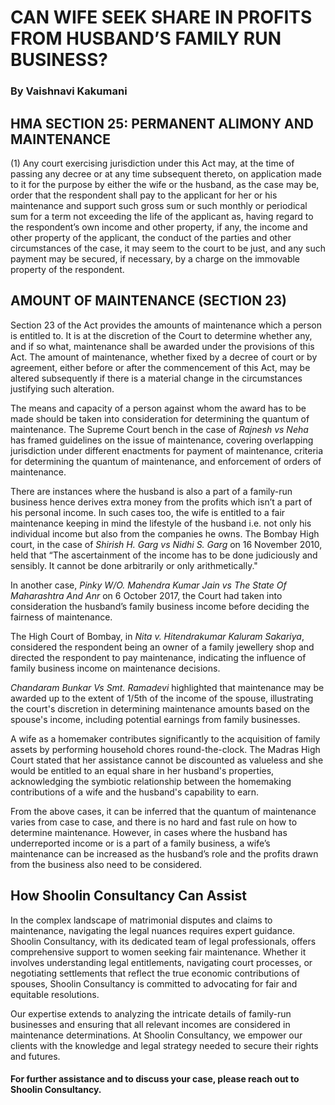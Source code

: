 # CAN WIFE SEEK SHARE IN PROFITS FROM HUSBAND’S FAMILY RUN BUSINESS?
### By Vaishnavi Kakumani

## HMA SECTION 25: PERMANENT ALIMONY AND MAINTENANCE
(1) Any court exercising jurisdiction under this Act may, at the time of passing any decree or at any time subsequent thereto, on application made to it for the purpose by either the wife or the husband, as the case may be, order that the respondent shall pay to the applicant for her or his maintenance and support such gross sum or such monthly or periodical sum for a term not exceeding the life of the applicant as, having regard to the respondent’s own income and other property, if any, the income and other property of the applicant, the conduct of the parties and other circumstances of the case, it may seem to the court to be just, and any such payment may be secured, if necessary, by a charge on the immovable property of the respondent.

## AMOUNT OF MAINTENANCE (SECTION 23)
Section 23 of the Act provides the amounts of maintenance which a person is entitled to. It is at the discretion of the Court to determine whether any, and if so what, maintenance shall be awarded under the provisions of this Act. The amount of maintenance, whether fixed by a decree of court or by agreement, either before or after the commencement of this Act, may be altered subsequently if there is a material change in the circumstances justifying such alteration.

The means and capacity of a person against whom the award has to be made should be taken into consideration for determining the quantum of maintenance. The Supreme Court bench in the case of *Rajnesh vs Neha* has framed guidelines on the issue of maintenance, covering overlapping jurisdiction under different enactments for payment of maintenance, criteria for determining the quantum of maintenance, and enforcement of orders of maintenance.

There are instances where the husband is also a part of a family-run business hence derives extra money from the profits which isn’t a part of his personal income. In such cases too, the wife is entitled to a fair maintenance keeping in mind the lifestyle of the husband i.e. not only his individual income but also from the companies he owns. The Bombay High court, in the case of *Shirish H. Garg vs Nidhi S. Garg* on 16 November 2010, held that “The ascertainment of the income has to be done judiciously and sensibly. It cannot be done arbitrarily or only arithmetically."

In another case, *Pinky W/O. Mahendra Kumar Jain vs The State Of Maharashtra And Anr* on 6 October 2017, the Court had taken into consideration the husband’s family business income before deciding the fairness of maintenance.

The High Court of Bombay, in *Nita v. Hitendrakumar Kaluram Sakariya*, considered the respondent being an owner of a family jewellery shop and directed the respondent to pay maintenance, indicating the influence of family business income on maintenance decisions.

*Chandaram Bunkar Vs Smt. Ramadevi* highlighted that maintenance may be awarded up to the extent of 1/5th of the income of the spouse, illustrating the court's discretion in determining maintenance amounts based on the spouse's income, including potential earnings from family businesses.

A wife as a homemaker contributes significantly to the acquisition of family assets by performing household chores round-the-clock. The Madras High Court stated that her assistance cannot be discounted as valueless and she would be entitled to an equal share in her husband's properties, acknowledging the symbiotic relationship between the homemaking contributions of a wife and the husband's capability to earn.

From the above cases, it can be inferred that the quantum of maintenance varies from case to case, and there is no hard and fast rule on how to determine maintenance. However, in cases where the husband has underreported income or is a part of a family business, a wife’s maintenance can be increased as the husband’s role and the profits drawn from the business also need to be considered.

## How Shoolin Consultancy Can Assist

In the complex landscape of matrimonial disputes and claims to maintenance, navigating the legal nuances requires expert guidance. Shoolin Consultancy, with its dedicated team of legal professionals, offers comprehensive support to women seeking fair maintenance. Whether it involves understanding legal entitlements, navigating court processes, or negotiating settlements that reflect the true economic contributions of spouses, Shoolin Consultancy is committed to advocating for fair and equitable resolutions.

Our expertise extends to analyzing the intricate details of family-run businesses and ensuring that all relevant incomes are considered in maintenance determinations. At Shoolin Consultancy, we empower our clients with the knowledge and legal strategy needed to secure their rights and futures.

#### For further assistance and to discuss your case, please reach out to Shoolin Consultancy.
